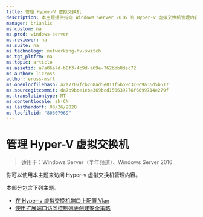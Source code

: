 ```yaml
---
title: 管理 Hyper-V 虚拟交换机
description: 本主题提供指向 Windows Server 2016 的 Hyper-v 虚拟交换机管理内容的链接。
manager: brianlic
ms.custom: na
ms.prod: windows-server
ms.reviewer: na
ms.suite: na
ms.technology: networking-hv-switch
ms.tgt_pltfrm: na
ms.topic: article
ms.assetid: a7a06a7d-b8f3-4c9d-a69e-762bbb0dec72
ms.author: lizross
author: eross-msft
ms.openlocfilehash: a2a7707fcb268ad5e011f5b59c3c0c9a36d5b517
ms.sourcegitcommit: da7b9bce1eba369bcd156639276f6899714e279f
ms.translationtype: MT
ms.contentlocale: zh-CN
ms.lasthandoff: 03/26/2020
ms.locfileid: "80307969"
---
```

# <a name="manage-hyper-v-virtual-switch"></a>管理 Hyper-V 虚拟交换机

>适用于：Windows Server（半年频道）、Windows Server 2016

你可以使用本主题来访问 Hyper-v 虚拟交换机管理内容。

本部分包含下列主题。

- [在 Hyper-v 虚拟交换机端口上配置 Vlan](Configure-and-View-VLAN-Settings-on-Hyper-V-Virtual-Switch-Ports.md)
- [使用扩展端口访问控制列表创建安全策略](Create-Security-Policies-with-Extended-Port-Access-Control-Lists.md)


